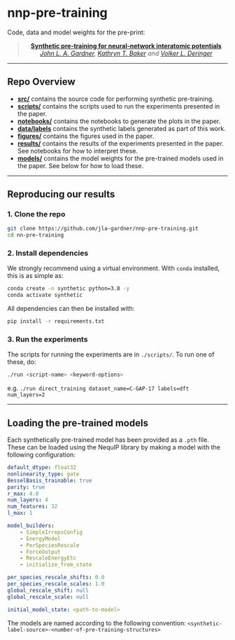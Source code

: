 # nnp-pre-training


Code, data and model weights for the pre-print:

<div align="center">

> **[Synthetic pre-training for neural-network interatomic potentials]()**\
> _[John L. A. Gardner](https://jla-gardner.github.io), [Kathryn T. Baker]() and [Volker L. Deringer](http://deringer.chem.ox.ac.uk)_

</div>

---

## Repo Overview

-  **[src/](src/)** contains the source code for performing synthetic pre-training.
-  **[scripts/](scripts/)** contains the scripts used to run the experiments presented in the paper.
-  **[notebooks/](./plotting/analysis.ipynb)** contains the notebooks to generate the plots in the paper.
-  **[data/labels](data/labels)** contains the synthetic labels generated as part of this work.
-  **[figures/](figures/)** contains the figures used in the paper.
-  **[results/](results/)** contains the results of the experiments presented in the paper. See notebooks for how to interpret these.
-  **[models/](models/)** contains the model weights for the pre-trained models used in the paper. See below for how to load these. 

---

## Reproducing our results

### 1. Clone the repo

```bash
git clone https://github.com/jla-gardner/nnp-pre-training.git
cd nn-pre-training
```

### 2. Install dependencies

We strongly recommend using a virtual environment. With `conda` installed, this is as simple as:

```bash
conda create -n synthetic python=3.8 -y
conda activate synthetic
```

All dependencies can then be installed with:

```bash
pip install -r requirements.txt
```

### 3. Run the experiments

The scripts for running the experiments are in `./scripts/`. To run one of these, do:

```bash
./run <script-name> <keyword-options>
```

e.g. `./run direct_training dataset_name=C-GAP-17 labels=dft num_layers=2`

--- 

## Loading the pre-trained models

Each synthetically pre-trained model has been provided as a `.pth` file. These can be loaded using the NequIP library by making a model with the following configuration:

```yaml
default_dtype: float32
nonlinearity_type: gate
BesselBasis_trainable: true
parity: true
r_max: 4.0
num_layers: 4
num_features: 32
l_max: 1

model_builders: 
    - SimpleIrrepsConfig
    - EnergyModel
    - PerSpeciesRescale
    - ForceOutput
    - RescaleEnergyEtc 
    - initialize_from_state

per_species_rescale_shifts: 0.0
per_species_rescale_scales: 1.0
global_rescale_shift: null
global_rescale_scale: null

initial_model_state: <path-to-model>
```

The models are named according to the following convention:
`<synthetic-label-source>-<number-of-pre-training-structures>`
